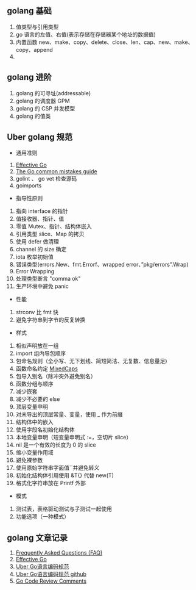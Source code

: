 ## golang 基础
1. 值类型与引用类型
2. go 语言的左值、右值(表示存储在存储器某个地址的数据值)
3. 内置函数 new、make、copy、delete、close、len、cap、new、make、copy、append
4. 


## golang 进阶
1. golang 的可寻址(addressable)
2. golang 的调度器 GPM
3. golang 的 CSP 并发模型
4. golang 的值类

## Uber golang 规范
- 通用准则
1. [Effective Go](src="https://golang.org/doc/effective_go.html")
2. [The Go common mistakes guide](src="https://github.com/golang/go/wiki/CodeReviewComments")
3. golint 、 go vet 检查源码
4. goimports

- 指导性原则
1. 指向 interface 的指针
2. 值接收器、指针、值
3. 零值 Mutex、指针、结构体嵌入
4. 引用类型 slice、Map 的拷贝
5. 使用 defer 做清理
6. channel 的 size 确定
7. iota 枚举初始值
8. 错误类型(errors.New、fmt.Errorf、wrapped error、”pkg/errors”.Wrap)
9. Error Wrapping 
10. 处理类型断言 "comma ok"
11. 生产环境中避免 panic

- 性能
1. strconv 比 fmt 快
2. 避免字符串到字节的反复转换

- 样式
1. 相似声明放在一组
2. import 组内导包顺序
3. 包命名规则（全小写、无下划线、简短简洁、无复数、信息量足)
4. 函数命名约定 [MixedCaps](src="https://golang.org/doc/effective_go.html#mixed-caps")
5. 包导入别名（除冲突外避免别名）
6. 函数分组与顺序
7. 减少嵌套
8. 减少不必要的 else 
9. 顶层变量申明
10. 对未导出的顶层常量、变量，使用 _ 作为前缀
11. 结构体中的嵌入
12. 使用字段名初始化结构体
13. 本地变量申明（短变量申明式 :=，空切片 slice）
14. nil 是一个有效的长度为 0 的 slice
15. 缩小变量作用域
16. 避免裸参数
17. 使用原始字符串字面值``并避免转义
18. 初始化结构体引用使用 &T{} 代替 new(T)
19. 格式化字符串放在 Printf 外部

- 模式
1. 测试表，表格驱动测试与子测试一起使用
2. 功能选项（一种模式）


## golang 文章记录
1. [Frequently Asked Questions (FAQ)](src="https://golang.org/doc/faq")
2. [Effective Go](src="https://golang.org/doc/effective_go.html")
3. [Uber Go语言编码规范](src="https://tonybai.com/2019/10/12/uber-go-style-guide/")
4. [Uber Go语言编码规范 github](src="https://github.com/uber-go/guide/blob/master/style.md")
5. [Go Code Review Comments](src="https://github.com/golang/go/wiki/CodeReviewComments")